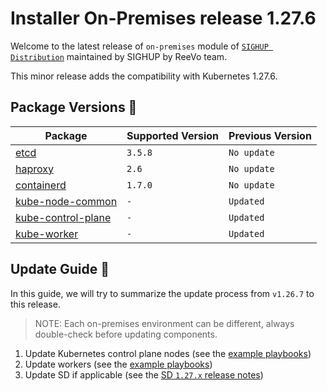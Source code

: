 # Installer On-Premises release 1.27.6

Welcome to the latest release of `on-premises` module of [`SIGHUP Distribution`](https://github.com/sighupio/fury-distribution) maintained by SIGHUP by ReeVo team.

This minor release adds the compatibility with Kubernetes 1.27.6.

## Package Versions 🚢

| Package                                        | Supported Version | Previous Version |
| ---------------------------------------------- | ----------------- | ---------------- |
| [etcd](roles/etcd)                             | `3.5.8`           | `No update`      |
| [haproxy](roles/haproxy)                       | `2.6`             | `No update`      |
| [containerd](roles/containerd)                 | `1.7.0`           | `No update`      |
| [kube-node-common](roles/kube-node-common)     | `-`               | `Updated`        |
| [kube-control-plane](roles/kube-control-plane) | `-`               | `Updated`        |
| [kube-worker](roles/kube-worker)               | `-`               | `Updated`        |

## Update Guide 🦮

In this guide, we will try to summarize the update process from `v1.26.7` to this release.
  
> NOTE: Each on-premises environment can be different, always double-check before updating components.

1. Update Kubernetes control plane nodes (see the [example playbooks](examples/playbooks))
2. Update workers (see the [example playbooks](examples/playbooks))
3. Update SD if applicable (see the [SD `1.27.x` release notes](https://github.com/sighupio/fury-distribution/tree/master/docs/releases))